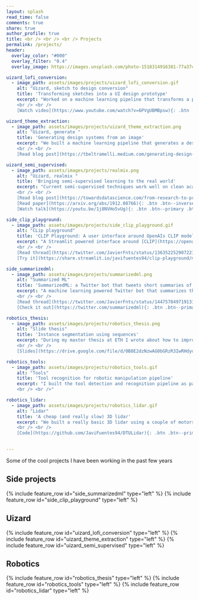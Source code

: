```yaml
---
layout: splash
read_time: false
comments: true
share: true
author_profile: true
title: <br /> <br /> <br /> Projects
permalink: /projects/
header:
  overlay_color: "#000"
  overlay_filter: "0.4"
  overlay_image: https://images.unsplash.com/photo-1518314916381-77a37c2a49ae?ixid=MXwxMjA3fDB8MHxwaG90by1wYWdlfHx8fGVufDB8fHw%3D&ixlib=rb-1.2.1&auto=format&fit=crop&w=1351&q=80

uizard_lofi_conversion:
  - image_path: assets/images/projects/uizard_lofi_conversion.gif
    alt: "Uizard, sketch to design conversion"
    title: 'Transforming sketches into a UI design prototype'
    excerpt: "Worked on a machine learning pipeline that transforms a picture of a rough sketch into a high fidelity design.
    <br /> <br />
    [Watch video](https://www.youtube.com/watch?v=6PVgUBMBpsw){: .btn .btn--inverse .btn--large} &emsp; [Try it](https://app.uizard.io/auth/sign-up){: .btn .btn--primary .btn--large}"

uizard_theme_extraction:
  - image_path: assets/images/projects/uizard_theme_extraction.png
    alt: "Uizard, generate "
    title: 'Generating design systems from an image'
    excerpt: "We built a machine learning pipeline that generates a design system (with styles for buttons, text and other components) from an image, webpage or Sketch file. 
    <br /> <br />
    [Read blog post](https://tbeltramelli.medium.com/generating-design-systems-using-deep-learning-abe8d1195960){: .btn .btn--inverse .btn--large} &emsp; [Try it](https://app.uizard.io/auth/sign-up){: .btn .btn--primary .btn--large}"

uizard_semi_supervised:
  - image_path: assets/images/projects/realmix.png
    alt: "Uizard, realmix "
    title: 'Bringing semi-supervised learning to the real world'
    excerpt: "Current semi-supervised techniques work well on clean academic datasets. What does it take to make them work while building a product? At Uizard we have done a bunch of research to answer this question. 
    <br /> <br />
    [Read blog post](https://towardsdatascience.com/from-research-to-production-with-deep-semi-supervised-learning-7caaedc39093){: .btn .btn--inverse .btn--large} &emsp;
    [Read paper](https://arxiv.org/abs/1912.08766){: .btn .btn--inverse .btn--large} &emsp;
    [Watch talk](https://youtu.be/1j8NVHo5vUg){: .btn .btn--primary .btn--large}"

side_clip_playground:
  - image_path: assets/images/projects/side_clip_playground.gif
    alt: "CLip playground"
    title: 'CLIP Playground: A user interface around OpenAIs CLIP model'
    excerpt: "A Streamlit powered interface around [CLIP](https://openai.com/blog/clip/). 
    <br /> <br />
    [Read thread](https://twitter.com/JavierFnts/status/1363522529072214019?s=20){: .btn .btn--inverse .btn--large} &emsp;
    [Try it](https://share.streamlit.io/javifuentes94/clip-playground/main){: .btn .btn--primary .btn--large}"

side_summarizedml:
  - image_path: assets/images/projects/summarizedml.png
    alt: "Summarized ML"
    title: 'SummarizedML: a Twitter bot that tweets short summaries of ML papers'
    excerpt: "A machine learning powered Twitter bot that summarizes the latest machine learning papers uploaded to ArXiv. 
    <br /> <br />
    [Read thread](https://twitter.com/JavierFnts/status/1447578497191317511?s=20){: .btn .btn--inverse .btn--large} &emsp;
    [Check it out](https://twitter.com/summarizedml){: .btn .btn--primary .btn--large}"

robotics_thesis:
  - image_path: assets/images/projects/robotics_thesis.png
    alt: "Slide thesis"
    title: 'Instance segmentation using sequences'
    excerpt: "During my master thesis at ETH I wrote about how to improve instance segmentation models (like Mask R-CNN) with a sequence of images. 
    <br /> <br />
    [Slides](https://drive.google.com/file/d/0B8E2dzNzwAG0bGRzR3IwRHdyd196ZVRkZjJnXzBhVnhLbzVV/view?usp=sharing){: .btn .btn--primary .btn--large}"

robotics_tools:
  - image_path: assets/images/projects/robotics_tools.gif
    alt: "Tools"
    title: 'Tool recognition for robotic manipulation pipeline'
    excerpt: "I built the tool detection and recognition pipeline as part of a robotics challenge.  
    <br /> <br />"

robotics_lidar:
  - image_path: assets/images/projects/robotics_lidar.gif
    alt: "Lidar"
    title: 'A cheap (and really slow) 3D lidar'
    excerpt: "We built a really basic 3D lidar using a couple of motors, a sensor and some electronics. The Lidar will then send the measurements to a computer for visualization.  
    <br /> <br />
    [Code](https://github.com/JaviFuentes94/DTULidar){: .btn .btn--primary .btn--large}"

 
---
```

Some of the cool projects I have been working in the past few years
## Side projects
{% include feature_row id="side_summarizedml" type="left" %}
{% include feature_row id="side_clip_playground" type="left" %}
## Uizard
{% include feature_row id="uizard_lofi_conversion" type="left" %}
{% include feature_row id="uizard_theme_extraction" type="left" %}
{% include feature_row id="uizard_semi_supervised" type="left" %}

## Robotics
{% include feature_row id="robotics_thesis" type="left" %}
{% include feature_row id="robotics_tools" type="left" %}
{% include feature_row id="robotics_lidar" type="left" %}
